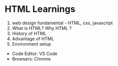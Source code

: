 # HTML Learnings

1. web design fundamental - HTML, css, javascript
2. What is HTML? Why HTML ?
3. History of HTML
4. Advantage of HTML
5. Environment setup

- Code Editor: VS Code
- Browsers: Chrome
